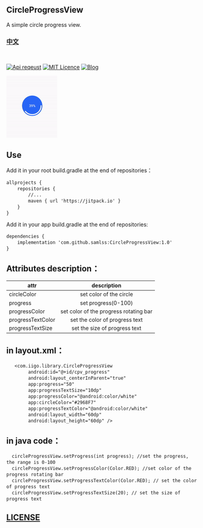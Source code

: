 ## CircleProgressView
A simple circle progress view.


### [中文](https://github.com/samlss/CircleProgressView/blob/master/README-ZH.md) 
<br>

[![Api reqeust](https://img.shields.io/badge/api-1+-green.svg)](https://github.com/samlss/CircleProgressView)  [![MIT Licence](https://badges.frapsoft.com/os/mit/mit.svg?v=103)](https://github.com/samlss/CircleProgressView/blob/master/LICENSE) [![Blog](https://img.shields.io/badge/samlss-blog-orange.svg)](https://blog.csdn.net/Samlss)


![screenshot](https://github.com/samlss/CircleProgressView/blob/master/screenshots/screenshot1.gif)


## Use <br>
Add it in your root build.gradle at the end of repositories：
```
allprojects {
    repositories {
        //...
        maven { url 'https://jitpack.io' }
    }
}
```

Add it in your app build.gradle at the end of repositories:
```
dependencies {
    implementation 'com.github.samlss:CircleProgressView:1.0'
}
```

## Attributes description：

| attr        | description           |
| ------------- |:-------------:|
| circleColor      | set color of the circle |
| progress | set progress(0-100) |
| progressColor | set color of the progress rotating bar |
| progressTextColor | set the color of progress text |
| progressTextSize | set the size of progress text |


## in layout.xml：
```
   <com.iigo.library.CircleProgressView
        android:id="@+id/cpv_progress"
        android:layout_centerInParent="true"
        app:progress="50"
        app:progressTextSize="10dp"
        app:progressColor="@android:color/white"
        app:circleColor="#2968F7"
        app:progressTextColor="@android:color/white"
        android:layout_width="60dp"
        android:layout_height="60dp" />
```

## in java code：
```
  circleProgressView.setProgress(int progress); //set the progress, the range is 0-100
  circleProgressView.setProgressColor(Color.RED); //set color of the progress rotating bar
  circleProgressView.setProgressTextColor(Color.RED); // set the color of progress text 
  circleProgressView.setProgressTextSize(20); // set the size of progress text
```


## [LICENSE](https://github.com/samlss/CircleProgressView/blob/master/LICENSE)
